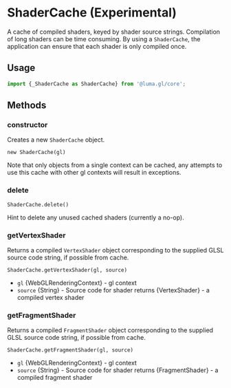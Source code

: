 # ShaderCache (Experimental)

A cache of compiled shaders, keyed by shader source strings. Compilation of long shaders can be time consuming. By using a `ShaderCache`, the application can ensure that each shader is only compiled once.


## Usage

```js
import {_ShaderCache as ShaderCache} from '@luma.gl/core';
```


## Methods

### constructor

Creates a new `ShaderCache` object.

`new ShaderCache(gl)`

Note that only objects from a single context can be cached, any attempts to use this cache with other gl contexts will result in exceptions.


### delete

`ShaderCache.delete()`

Hint to delete any unused cached shaders (currently a no-op).


### getVertexShader

Returns a compiled `VertexShader` object corresponding to the supplied GLSL source code string, if possible from cache.

`ShaderCache.getVertexShader(gl, source)`


* `gl` {WebGLRenderingContext} - gl context
* `source` {String} - Source code for shader
returns {VertexShader} - a compiled vertex shader


### getFragmentShader

Returns a compiled `FragmentShader` object corresponding to the supplied GLSL source code string, if possible from cache.

`ShaderCache.getFragmentShader(gl, source)`

* `gl` {WebGLRenderingContext} - gl context
* `source` {String} - Source code for shader
returns {FragmentShader} - a compiled fragment shader
